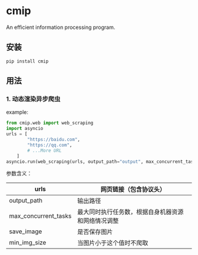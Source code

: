 # cmip
An efficient information processing program.

## 安装
```shell
pip install cmip
```

## 用法

### 1. 动态渲染异步爬虫
example: 
```python
from cmip.web import web_scraping
import asyncio
urls = [
        "https://baidu.com",
        "https://qq.com",
        # ...More URL
    ]
asyncio.run(web_scraping(urls, output_path="output", max_concurrent_tasks=10, save_image=True, min_img_size=200))
```
参数含义：

| urls | 网页链接（包含协议头） |
| --- | --- |
| output_path | 输出路径 |
| max_concurrent_tasks | 最大同时执行任务数，根据自身机器资源和网络情况调整 |
| save_image | 是否保存图片 |
| min_img_size | 当图片小于这个值时不爬取 |